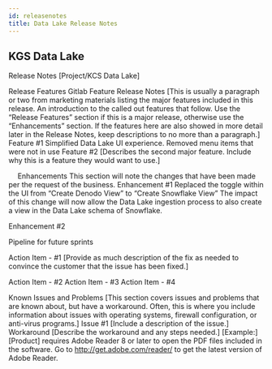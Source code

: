 ```yaml
---
id: releasenotes
title: Data Lake Release Notes 
---
```




## KGS Data Lake


Release Notes
[Project/KCS Data Lake]


Release Features
Gitlab Feature Release Notes
[This is usually a paragraph or two from marketing materials listing the major features included in this release. An introduction to the called out features that follow. Use the “Release Features” section if this is a major release, otherwise use the “Enhancements” section.
If the features here are also showed in more detail later in the Release Notes, keep descriptions to no more than a paragraph.]
Feature #1
Simplified Data Lake UI experience. Removed menu items that were not in use
Feature #2
[Describes the second major feature. Include why this is a feature they would want to use.]


 
Enhancements
This section will note the changes that have been made per the request of the business. 
Enhancement #1
Replaced the toggle within the UI from “Create Denodo View” to “Create Snowflake View”
The impact of this change will now allow the Data Lake ingestion process to also create a view in the Data Lake schema of Snowflake. 

Enhancement #2

 
Pipeline for future sprints

Action Item - #1
[Provide as much description of the fix as needed to convince the customer that the issue has been fixed.]

Action Item - #2
Action Item - #3
Action Item - #4


 
Known Issues and Problems
[This section covers issues and problems that are known about, but have a workaround. Often, this is where you include information about issues with operating systems, firewall configuration, or anti-virus programs.]
Issue #1
[Include a description of the issue.]
Workaround 
[Describe the workaround and any steps needed.]
[Example:]
[Product] requires Adobe Reader 8 or later to open the PDF files included in the software. Go to http://get.adobe.com/reader/ to get the latest version of Adobe Reader. 
